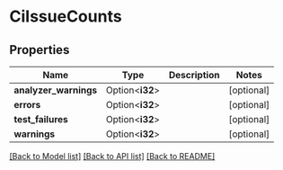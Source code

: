 # CiIssueCounts

## Properties

Name | Type | Description | Notes
------------ | ------------- | ------------- | -------------
**analyzer_warnings** | Option<**i32**> |  | [optional]
**errors** | Option<**i32**> |  | [optional]
**test_failures** | Option<**i32**> |  | [optional]
**warnings** | Option<**i32**> |  | [optional]

[[Back to Model list]](../README.md#documentation-for-models) [[Back to API list]](../README.md#documentation-for-api-endpoints) [[Back to README]](../README.md)


